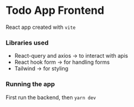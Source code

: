 # Todo App Frontend

React app created with `vite`

### Libraries used

- React-query and axios -> to interact with apis
- React hook form -> for handling forms
- Tailwind -> for styling

### Running the app

First run the backend, then
`yarn dev`
